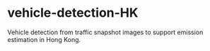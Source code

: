 # vehicle-detection-HK
Vehicle detection from traffic snapshot images to support emission estimation in Hong Kong.
